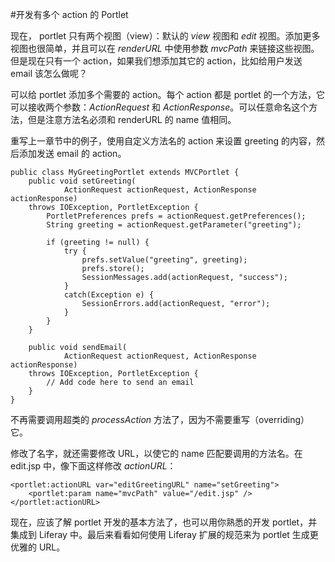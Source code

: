 #开发有多个 action 的 Portlet

现在， portlet 只有两个视图（view）：默认的 _view_ 视图和 _edit_ 视图。添加更多视图也很简单，并且可以在 _renderURL_ 中使用参数 _mvcPath_ 来链接这些视图。但是现在只有一个 action，如果我们想添加其它的 action，比如给用户发送 email 该怎么做呢？

可以给 portlet 添加多个需要的 action。每个 action 都是 portlet 的一个方法，它可以接收两个参数：_ActionRequest_ 和 _ActionResponse_。可以任意命名这个方法，但是注意方法名必须和 renderURL 的 name 值相同。

重写上一章节中的例子，使用自定义方法名的 action 来设置 greeting 的内容，然后添加发送 email 的 action。

```
public class MyGreetingPortlet extends MVCPortlet {
    public void setGreeting(
            ActionRequest actionRequest, ActionResponse actionResponse)
    throws IOException, PortletException {
        PortletPreferences prefs = actionRequest.getPreferences();
        String greeting = actionRequest.getParameter("greeting");

        if (greeting != null) {
            try {
                prefs.setValue("greeting", greeting);
                prefs.store();
                SessionMessages.add(actionRequest, "success");
            }
            catch(Exception e) {
                SessionErrors.add(actionRequest, "error");
            }
        }
    }

    public void sendEmail(
            ActionRequest actionRequest, ActionResponse actionResponse)
    throws IOException, PortletException {
        // Add code here to send an email
    }
}
```

不再需要调用超类的 _processAction_ 方法了，因为不需要重写（overriding）它。

修改了名字，就还需要修改 URL，以使它的 name 匹配要调用的方法名。在 edit.jsp 中，像下面这样修改 _actionURL_：

```
<portlet:actionURL var="editGreetingURL" name="setGreeting">
    <portlet:param name="mvcPath" value="/edit.jsp" />
</portlet:actionURL>
```

现在，应该了解 portlet 开发的基本方法了，也可以用你熟悉的开发 portlet，并集成到 Liferay 中。最后来看看如何使用 Liferay 扩展的规范来为 portlet 生成更优雅的 URL。